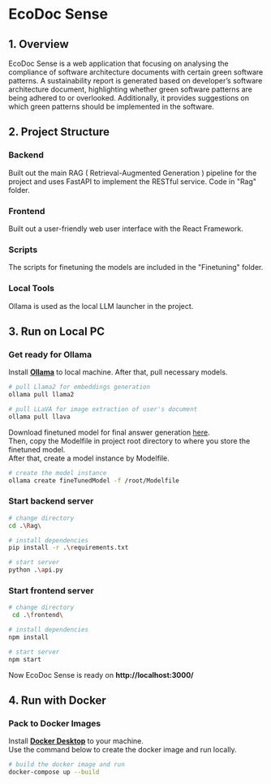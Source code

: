 # EcoDoc Sense
## 1. Overview
EcoDoc Sense is a web application that focusing on analysing the compliance of software architecture documents
with certain green software patterns. A sustainability report is generated based on developer’s
software architecture document, highlighting whether green software patterns are being adhered to
or overlooked. Additionally, it provides suggestions on which green patterns should be implemented
in the software. 


## 2. Project Structure
### Backend 
Built out the main RAG ( Retrieval-Augmented Generation ) pipeline for the project 
and uses FastAPI to implement the RESTful service. Code in "Rag" folder.

### Frontend 
Built out a user-friendly web user interface with the React Framework.

### Scripts
The scripts for finetuning the models are included in the "Finetuning" folder.

### Local Tools
Ollama is used as the local LLM launcher in the project.


## 3. Run on Local PC
### Get ready for Ollama
Install [**Ollama**](https://www.ollama.com/) to local machine. After that, pull necessary models.
```bash
# pull Llama2 for embeddings generation
ollama pull llama2

# pull LLaVA for image extraction of user's document
ollama pull llava
```
Download finetuned model for final answer generation [here](https://drive.google.com/file/d/1l1dnbQlQGiQVCTp925pB07Sh3cYnViKR/view?usp=sharing).<br/>
Then, copy the Modelfile in project root directory to where you store the finetuned model.<br/>
After that, create a model instance by Modelfile.
```bash
# create the model instance
ollama create fineTunedModel -f /root/Modelfile
```

### Start backend server
```bash
# change directory
cd .\Rag\

# install dependencies
pip install -r .\requirements.txt

# start server
python .\api.py
```

### Start frontend server
```bash
# change directory
 cd .\frontend\

# install dependencies
npm install

# start server
npm start
```
Now EcoDoc Sense is ready on **http://localhost:3000/**


## 4. Run with Docker
### Pack to Docker Images
Install [**Docker Desktop**](https://www.docker.com/products/docker-desktop/) to your machine. <br>
Use the command below to create the docker image and run locally.
```bash
# build the docker image and run
docker-compose up --build
```
